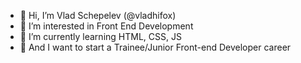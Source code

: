 - 👋 Hi, I’m Vlad Schepelev (@vladhifox)
- 👀 I’m interested in Front End Development
- 🌱 I’m currently learning HTML, CSS, JS
- 🚀 And I want to start a Trainee/Junior Front-end Developer career
